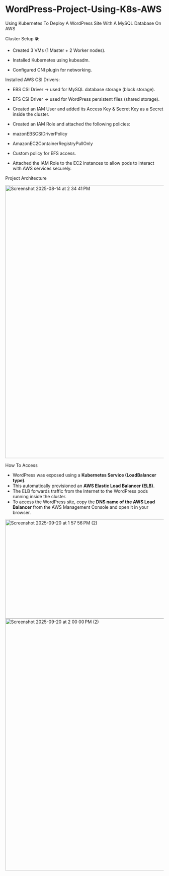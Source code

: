 # WordPress-Project-Using-K8s-AWS

Using Kubernetes To Deploy A WordPress Site With A MySQL Database On AWS

Cluster Setup 🛠️

- Created 3 VMs (1 Master + 2 Worker nodes).

- Installed Kubernetes using kubeadm.

- Configured CNI plugin for networking.

Installed AWS CSI Drivers:

- EBS CSI Driver → used for MySQL database storage (block storage).

- EFS CSI Driver → used for WordPress persistent files (shared storage).

- Created an IAM User and added its Access Key & Secret Key as a Secret inside the cluster.

- Created an IAM Role and attached the following policies:

- mazonEBSCSIDriverPolicy

- AmazonEC2ContainerRegistryPullOnly

- Custom policy for EFS access.

- Attached the IAM Role to the EC2 instances to allow pods to interact with AWS services securely.



Project Architecture

<img width="1679" height="867" alt="Screenshot 2025-08-14 at 2 34 41 PM" src="https://github.com/user-attachments/assets/95d05beb-cd3f-4c29-897c-f7696651e875" />


How To Access 

- WordPress was exposed using a **Kubernetes Service (LoadBalancer type)**.  
- This automatically provisioned an **AWS Elastic Load Balancer (ELB)**.  
- The ELB forwards traffic from the Internet to the WordPress pods running inside the cluster.  
- To access the WordPress site, copy the **DNS name of the AWS Load Balancer** from the AWS Management Console and open it in your browser.



<img width="1416" height="314" alt="Screenshot 2025-09-20 at 1 57 56 PM (2)" src="https://github.com/user-attachments/assets/ee50724c-5926-4958-b3d4-017529c63115" />
<img width="1191" height="801" alt="Screenshot 2025-09-20 at 2 00 00 PM (2)" src="https://github.com/user-attachments/assets/47567706-6b9e-411b-ac15-3edf685b2fe8" />


